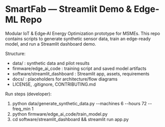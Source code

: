 # SmartFab — Streamlit Demo & Edge-ML Repo

Modular IoT & Edge‑AI Energy Optimization prototype for MSMEs.
This repo contains scripts to generate synthetic sensor data, train an edge-ready model, and run a Streamlit dashboard demo.

Structure:
- data/ : synthetic data and pilot results
- firmware/edge_ai_code : training script and saved model artifacts
- software/streamlit_dashboard : Streamlit app, assets, requirements
- docs/ : placeholders for architecture/flow diagrams
- LICENSE, .gitignore, CONTRIBUTING.md

Run steps (developer):
1. python data/generate_synthetic_data.py --machines 6 --hours 72 --freq_min 1
2. python firmware/edge_ai_code/train_model.py
3. cd software/streamlit_dashboard && streamlit run app.py
